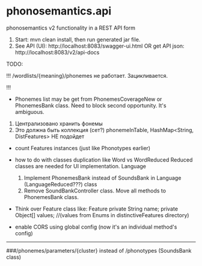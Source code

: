 # phonosemantics.api
phonosemantics v2 functionality in a REST API form

1. Start: mvn clean install, then run generated jar file.
2. See API (UI): http://localhost:8083/swagger-ui.html
OR get API json: http://localhost:8083/v2/api-docs


TODO:

!!!
/wordlists/{meaning}/phonemes не работает. Зацикливается.

!!!
- Phonemes list may be get from PhonemesCoverageNew or PhonemesBank class.
Need to block second opportunity. It's ambiguous.
1. Централизовано хранить фонемы
2. Это должна быть коллекция (сет?) phonemeInTable, HashMap<String, DistFeatures> НЕ подойдет

- count Features instances (just like Phonotypes earlier)
- how to do with classes duplication like Word vs WordReduced
Reduced classes are needed for UI implementation. 
    Language
    1. Implement PhonemesBank instead of SoundsBank in Language (LanguageReduced???) class
    2. Remove SoundBankController class. Move all methods to PhonemesBank class.

- Think over Feature class like:
Feature
private String name;
private Object[] values; //(values from Enums in distinctiveFeatures directory)

- enable CORS using global config (now it's an individual method's config)


____

###/phonemes/parameters/{cluster} 
instead of /phonotypes (SoundsBank class)
